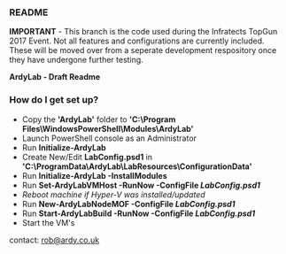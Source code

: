 ### README ###

**IMPORTANT** - This branch is the code used during the Infratects TopGun 2017 Event.
Not all features and configurations are currently included.
These will be moved over from a seperate development respository once they have undergone further testing.

**ArdyLab - Draft Readme**

### How do I get set up? ###

* Copy the **'ArdyLab'** folder to **'C:\Program Files\WindowsPowerShell\Modules\ArdyLab'**
* Launch PowerShell console as an Administrator
* Run **Initialize-ArdyLab**
* Create New/Edit **LabConfig.psd1** in **'C:\ProgramData\ArdyLab\LabResources\ConfigurationData'**
* Run **Initialize-ArdyLab -InstallModules**
* Run **Set-ArdyLabVMHost -RunNow -ConfigFile *LabConfig.psd1***
* *Reboot machine if Hyper-V was installed/updated*
* Run **New-ArdyLabNodeMOF -ConfigFile *LabConfig.psd1***
* Run **Start-ArdyLabBuild -RunNow -ConfigFile *LabConfig.psd1***
* Start the VM's



contact: rob@ardy.co.uk

